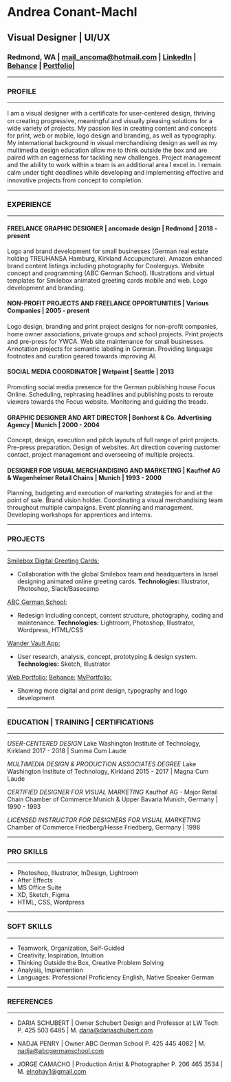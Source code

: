 # Andrea Conant-Machl <br>
## Visual Designer | UI/UX <br>
### Redmond, WA | mail_ancoma@hotmail.com | [LinkedIn](https://www.linkedin.com/in/andrea-conant-machl/) | [Behance](https://www.behance.net/andreaconant) | [Portfolio](https://ancomade.com/)|
-------------------------------------------------------------------------------------------------------------------
### PROFILE
-----------------
I am a visual designer with a certiﬁcate for user-centered design, thriving on creating progressive, meaningful and visually pleasing solutions for a wide variety of projects. My passion lies in creating content and concepts for print, web or mobile, logo design and branding, as well as typography. My international background in visual merchandising design as well as my multimedia design education allow me to think outside the box and are paired with an eagerness for tackling new challenges. Project management and the ability to work within a team is an additional area I excel in. I remain calm under tight deadlines while developing and implementing eﬀective and innovative projects from concept to completion. 

-------------------------------------------------------------------------------------

### EXPERIENCE
-----------------
#### FREELANCE GRAPHIC DESIGNER | ancomade design | Redmond | 2018 - present 
Logo and brand development for small  businesses (German real estate holding TREUHANSA Hamburg, Kirkland Accupuncture). Amazon enhanced brand content listings including photography for Coolerguys. Website concept and programming (ABC German School). Illustrations and virtual templates for Smilebox animated greeting cards mobile and web. Logo development and branding.

#### NON-PROFIT PROJECTS AND FREELANCE OPPORTUNITIES | Various Companies | 2005 - present
Logo design, branding and print project designs for non-proﬁt companies, home owner associations, private groups and school projects. Print projects and pre-press for YWCA. Web site maintenance for small businesses. Annotation projects for semantic labeling in German. Providing language footnotes and curation geared towards improving AI.

#### SOCIAL MEDIA COORDINATOR | Wetpaint | Seattle | 2013
Promoting social media presence for the German publishing house Focus Online. Scheduling, rephrasing headlines and publishing posts to reroute viewers towards the Focus website. Monitoring and guiding the treads.

#### GRAPHIC DESIGNER AND ART DIRECTOR | Bonhorst & Co. Advertising Agency | Munich | 2000 - 2004
Concept, design, execution and pitch layouts of full range of print projects. Pre-press preparation. Design of websites. Art direction covering customer contact, project management and overseeing of multiple projects.

#### DESIGNER FOR VISUAL MERCHANDISING AND MARKETING | Kaufhof AG & Wagenheimer Retail Chains | Munich | 1993 - 2000
Planning, budgeting and execution of marketing strategies for and at the point of sale. Brand vision holder. Coordinating a visual merchandising team throughout multiple campaigns. Event planning and management. Developing workshops for apprentices and interns.  

-------------------------------------------------------------------------------------

### PROJECTS
--------------
[Smilebox Digital Greeting Cards:](https://mailancoma.myportfolio.com/digital-greeting-cards)
- Collaboration with the global Smilebox team and headquarters in Israel designing animated online greeting cards. **Technologies:** Illustrator, Photoshop, Slack/Basecamp

[ABC German School:](https://abcgermanschool.com/)
- Redesign including concept, content structure, photography, coding and maintenance. **Technologies:** Lightroom, Photoshop, Illustrator, Wordpress, HTML/CSS

[Wander Vault App:](https://www.behance.net/gallery/107278299/Wander-Vault)
- User research, analysis, concept, prototyping & design system. **Technologies:** Sketch, Illustrator 	

[Web Portfolio:](https://ancomade.com/portfolio/)
[Behance:](https://www.behance.net/andreaconant)
[MyPortfolio:](https://mailancoma.myportfolio.com/work)
- Showing more digital and print design, typography and logo development

--------------------------------------------------------------------------------------

### EDUCATION | TRAINING | CERTIFICATIONS
------------------------------------------
*USER-CENTERED DESIGN*
Lake Washington Institute of Technology, Kirkland
2017 - 2018 | Summa Cum Laude

*MULTIMEDIA DESIGN & PRODUCTION ASSOCIATES DEGREE*
Lake Washington Institute of Technology, Kirkland
2015 - 2017 | Magna Cum Laude

*CERTIFIED DESIGNER FOR VISUAL MARKETING*
Kaufhof AG - Major Retail Chain
Chamber of Commerce Munich & Upper Bavaria Munich, Germany | 1990 - 1993

*LICENSED INSTRUCTOR FOR DESIGNERS FOR VISUAL MARKETING*
Chamber of Commerce Friedberg/Hesse Friedberg, Germany | 1998

---------------------------------------------------------------------------------------

### PRO SKILLS
------------
- Photoshop, Illustrator, InDesign, Lightroom
- After Effects
- MS Office Suite
- XD, Sketch, Figma
- HTML, CSS, Wordpress

---------------------------------------------------------------------------------------

### SOFT SKILLS
------------
- Teamwork, Organization, Self-Guided
- Creativity, Inspiration, Intuition
- Thinking Outside the Box, Creative Problem Solving
- Analysis, Implemention
- Languages: Professional Proficiency English, Native Speaker German

---------------------------------------------------------------------------------------

### REFERENCES
------------
- DARIA SCHUBERT | Owner Schubert Design and Professor at LW Tech
P. 425 503 6485 | M. daria@dariaschubert.com

- NADJA PENRY | Owner ABC German School
P. 425 445 4082 | M. nadja@abcgermanschool.com

- JORGE CAMACHO | Production Artist & Photographer
P. 206 465 3534 | M. elnohay1@gmail.com
